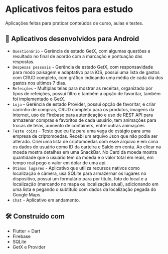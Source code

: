 # Aplicativos feitos para estudo

Aplicações feitas para praticar conteúdos de curso, aulas e testes.

## 📱 Aplicativos desenvolvidos para Android

- `Questionário` - Gerência de estado GetX, com algumas questões e resultado no final de acordo com a marcação e pontuação das respostas.
- `Despesas pessoais` - Gerência de estado GetX, com responsavidade para modo paisagem e adaptativo para iOS, possui uma lista de gastos com CRUD completo, com gráfico indicando uma média de cada dia dos gastos nos ultimos 7 dias.
- `Refeições` - Multiplas telas para mostrar as receitas, organizado por tipos de refeições, possui filtro e também a opção de favoritar, também foi implementado o GetX.
- `Loja` - Gerência de estado Provider, possui opção de favoritar, e criar carrinho de compras, CRUD completo para os produtos, imagens da internet, uso de Firebase para autenticação e uso de REST API para armazenar compras e favoritos de cada usuário, tem animações para trocas de telas, aumento de containers, entre outras animações
- `Teste coins` - Teste que eu fiz para uma vaga de estágio para uma empresa de criptomoedas. Recebi um arquivo Json que não podia ser alterado. Criei uma lista de criptomoedas com esse arquivo e em cima os dados do usuário como ID da carteira e Saldo em conta. Ao clicar na moeda mostra detalhes em uma SnackBar. No Card da moeda mostra quantidade que o usuário tem da moeda e o valor total em reais, em tempo real pego o valor em dolar de uma api.
- `Ótimos lugares` - Aplicativo que utiliza recursos nativos como localização e câmera, usa SQLite para armazernar os lugares no dispositivo, possui um formulário para por titulo, foto do local e a localização (marcando no mapa ou localização atual), adicionando em uma lista e pegando o subtitulo com dados da localização pegada do Google Maps.
- `Chat` - Aplicativo em andamento.

## 🛠️ Construído com

- Flutter
= Dart
- Firebase
- SQLite
- GetX e Provider
